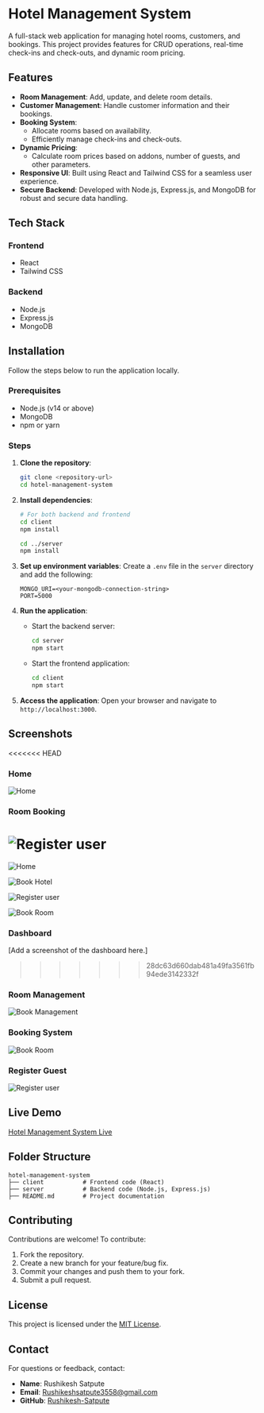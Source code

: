 # Hotel Management System

A full-stack web application for managing hotel rooms, customers, and bookings. This project provides features for CRUD operations, real-time check-ins and check-outs, and dynamic room pricing.

## Features

- **Room Management**: Add, update, and delete room details.
- **Customer Management**: Handle customer information and their bookings.
- **Booking System**:
  - Allocate rooms based on availability.
  - Efficiently manage check-ins and check-outs.
- **Dynamic Pricing**:
  - Calculate room prices based on addons, number of guests, and other parameters.
- **Responsive UI**: Built using React and Tailwind CSS for a seamless user experience.
- **Secure Backend**: Developed with Node.js, Express.js, and MongoDB for robust and secure data handling.

## Tech Stack

### Frontend
- React
- Tailwind CSS

### Backend
- Node.js
- Express.js
- MongoDB

## Installation

Follow the steps below to run the application locally.

### Prerequisites
- Node.js (v14 or above)
- MongoDB
- npm or yarn

### Steps

1. **Clone the repository**:
   ```bash
   git clone <repository-url>
   cd hotel-management-system
   ```

2. **Install dependencies**:
   ```bash
   # For both backend and frontend
   cd client
   npm install

   cd ../server
   npm install
   ```

3. **Set up environment variables**:
   Create a `.env` file in the `server` directory and add the following:
   ```env
   MONGO_URI=<your-mongodb-connection-string>
   PORT=5000
   ```

4. **Run the application**:
   - Start the backend server:
     ```bash
     cd server
     npm start
     ```
   - Start the frontend application:
     ```bash
     cd client
     npm start
     ```

5. **Access the application**:
   Open your browser and navigate to `http://localhost:3000`.

## Screenshots

<<<<<<< HEAD
### Home
![Home](https://raw.githubusercontent.com/Rushikesh-Satpute/Hotel-Management/refs/heads/main/images/img1.png)

### Room Booking
![Register user](https://raw.githubusercontent.com/Rushikesh-Satpute/Hotel-Management/refs/heads/main/images/img2.png)
=======
![Home](https://raw.githubusercontent.com/Rushikesh-Satpute/Hotel-Management/refs/heads/main/images/img1.png)

![Book Hotel](https://raw.githubusercontent.com/Rushikesh-Satpute/Hotel-Management/refs/heads/main/images/img2.png)

![Register user](https://raw.githubusercontent.com/Rushikesh-Satpute/Hotel-Management/refs/heads/main/images/img1.png)

![Book Room](https://raw.githubusercontent.com/Rushikesh-Satpute/Hotel-Management/refs/heads/main/images/img1.png)

### Dashboard
[Add a screenshot of the dashboard here.]
>>>>>>> 28dc63d660dab481a49fa3561fb94ede3142332f

### Room Management
![Book Management](https://raw.githubusercontent.com/Rushikesh-Satpute/Hotel-Management/refs/heads/main/images/img5.png)

### Booking System
![Book Room](https://raw.githubusercontent.com/Rushikesh-Satpute/Hotel-Management/refs/heads/main/images/img4.png)

### Register Guest
![Register user](https://raw.githubusercontent.com/Rushikesh-Satpute/Hotel-Management/refs/heads/main/images/img3.png)

## Live Demo
[Hotel Management System Live](your-deployed-site-link)

## Folder Structure
```
hotel-management-system
├── client           # Frontend code (React)
├── server           # Backend code (Node.js, Express.js)
├── README.md        # Project documentation
```

## Contributing

Contributions are welcome! To contribute:
1. Fork the repository.
2. Create a new branch for your feature/bug fix.
3. Commit your changes and push them to your fork.
4. Submit a pull request.

## License

This project is licensed under the [MIT License](LICENSE).

## Contact

For questions or feedback, contact:
- **Name**: Rushikesh Satpute
- **Email**: Rushikeshsatpute3558@gmail.com
- **GitHub**: [Rushikesh-Satpute](https://github.com/Rushikesh-Satpute)
